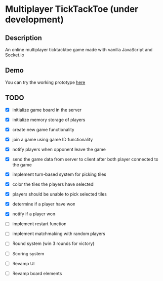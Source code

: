 # Multiplayer TickTackToe (under development)

## Description
An online multiplayer ticktacktoe game made with vanilla JavaScript and Socket.io

## Demo
You can try the working prototype [here](https://ticktacktoe.onrender.com/)

## TODO
*   [x] initialize game board in the server 
*   [x] initialize memory storage of players 
*   [x] create new game functionality
*   [x] join a game using game ID functionality
*   [x] notify players when opponent leave the game
*   [x] send the game data from server to client after both player connected to the game
*   [x] implement turn-based system for picking tiles
*   [x] color the tiles the players have selected
*   [x] players should be unable to pick selected tiles
*   [x] determine if a player have won
*   [x] notify if a player won
*   [ ] implement restart function
*   [ ] implement matchmaking with random players
*   [ ] Round system (win 3 rounds for victory)
*   [ ] Scoring system
*   [ ] Revamp UI
*   [ ] Revamp board elements

